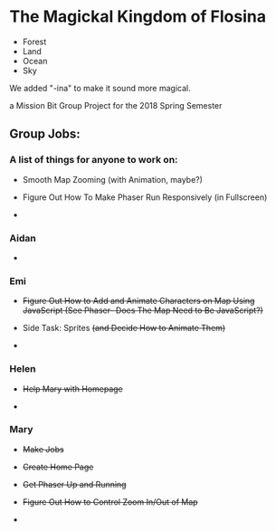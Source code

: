 # The Magickal Kingdom of Flosina

* Forest
* Land
* Ocean
* Sky

We added "-ina" to make it sound more magical.

a Mission Bit Group Project for the 2018 Spring Semester

## Group Jobs:

### A list of things for anyone to work on:

* Smooth Map Zooming (with Animation, maybe?)

* Figure Out How To Make Phaser Run Responsively (in Fullscreen)

*


### Aidan

* 

### Emi

* ~~Figure Out How to Add and Animate Characters on Map Using JavaScript (See Phaser- Does The Map Need to Be JavaScript?)~~

* Side Task: Sprites ~~(and Decide How to Animate Them)~~

* 

### Helen

* ~~Help Mary with Homepage~~

*

### Mary

* ~~Make Jobs~~

* ~~Create Home Page~~

* ~~Get Phaser Up and Running~~

* ~~Figure Out How to Control Zoom In/Out of Map~~

* 
